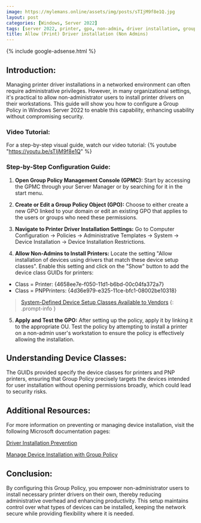 ```yaml
---
image: https://mylemans.online/assets/img/posts/sTIjM9f8e1Q.jpg
layout: post
categories: [Windows, Server 2022]
tags: [server 2022, printer, gpo, non-admin, driver installation, group policy, tutorial, youtube]
title: Allow (Print) Driver installation (Non Admins)
---
```


{% include google-adsense.html %}

## Introduction:

Managing printer driver installations in a networked environment can often require administrative privileges. However, in many organizational settings, it's practical to allow non-administrator users to install printer drivers on their workstations. This guide will show you how to configure a Group Policy in Windows Server 2022 to enable this capability, enhancing usability without compromising security.

### Video Tutorial:

For a step-by-step visual guide, watch our video tutorial:
{% youtube "https://youtu.be/sTIjM9f8e1Q" %}

### Step-by-Step Configuration Guide:

1) **Open Group Policy Management Console (GPMC):** Start by accessing the GPMC through your Server Manager or by searching for it in the start menu.

2) **Create or Edit a Group Policy Object (GPO):** Choose to either create a new GPO linked to your domain or edit an existing GPO that applies to the users or groups who need these permissions.

3) **Navigate to Printer Driver Installation Settings:** Go to Computer Configuration -> Policies -> Administrative Templates -> System -> Device Installation -> Device Installation Restrictions.

4) **Allow Non-Admins to Install Printers:** Locate the setting "Allow installation of devices using drivers that match these device setup classes". Enable this setting and click on the "Show" button to add the device class GUIDs for printers:
- Class = Printer: {4658ee7e-f050-11d1-b6bd-00c04fa372a7}
- Class = PNPPrinters: {4d36e979-e325-11ce-bfc1-08002be10318}

> [System-Defined Device Setup Classes Available to Vendors](https://learn.microsoft.com/en-us/windows-hardware/drivers/install/system-defined-device-setup-classes-available-to-vendors)
{: .prompt-info }

5) **Apply and Test the GPO:** After setting up the policy, apply it by linking it to the appropriate OU. Test the policy by attempting to install a printer on a non-admin user's workstation to ensure the policy is effectively allowing the installation.

## Understanding Device Classes:

The GUIDs provided specify the device classes for printers and PNP printers, ensuring that Group Policy precisely targets the devices intended for user installation without opening permissions broadly, which could lead to security risks.

## Additional Resources:

For more information on preventing or managing device installation, visit the following Microsoft documentation pages:

[Driver Installation Prevention](https://learn.microsoft.com/en-us/windows/security/threat-protection/security-policy-settings/devices-prevent-users-from-installing-printer-drivers)

[Manage Device Installation with Group Policy](https://learn.microsoft.com/en-us/windows/client-management/manage-device-installation-with-group-policy)

## Conclusion:

By configuring this Group Policy, you empower non-administrator users to install necessary printer drivers on their own, thereby reducing administrative overhead and enhancing productivity. This setup maintains control over what types of devices can be installed, keeping the network secure while providing flexibility where it is needed.
